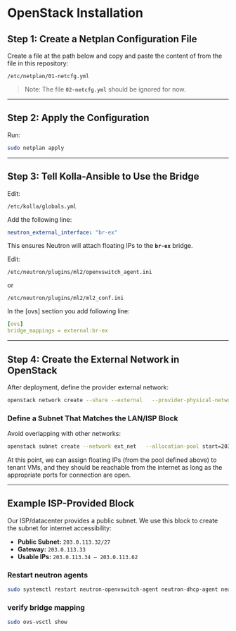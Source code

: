 # OpenStack Installation

## Step 1: Create a Netplan Configuration File

Create a file at the path below and copy and paste the content of from the file in this repository:

```
/etc/netplan/01-netcfg.yml
```

> Note: The file **`02-netcfg.yml`** should be ignored for now.

---

## Step 2: Apply the Configuration

Run:

```bash
sudo netplan apply
```

---

## Step 3: Tell Kolla-Ansible to Use the Bridge

Edit:

```
/etc/kolla/globals.yml
```

Add the following line:

```yaml
neutron_external_interface: "br-ex"
```

This ensures Neutron will attach floating IPs to the **`br-ex`** bridge.

Edit:

```
/etc/neutron/plugins/ml2/openvswitch_agent.ini
```
or 
```
/etc/neutron/plugins/ml2/ml2_conf.ini
```
In the [ovs] section you add following line:

```yaml
[ovs]
bridge_mappings = external:br-ex
```
---

## Step 4: Create the External Network in OpenStack

After deployment, define the provider external network:

```bash
openstack network create --share --external   --provider-physical-network external   --provider-network-type flat ext_net
```

### Define a Subnet That Matches the LAN/ISP Block

Avoid overlapping with other networks:

```bash
openstack subnet create --network ext_net   --allocation-pool start=203.0.113.34,end=203.0.113.62   --gateway 203.0.113.33   --subnet-range 203.0.113.32/27 ext_subnet
```

At this point, we can assign floating IPs (from the pool defined above) to tenant VMs, and they should be reachable from the internet as long as the appropriate ports for connection are open.

---

## Example ISP-Provided Block

Our ISP/datacenter provides a public subnet. We use this block to create the subnet for internet accessibility:

- **Public Subnet:** `203.0.113.32/27`  
- **Gateway:** `203.0.113.33`  
- **Usable IPs:** `203.0.113.34 – 203.0.113.62`

### Restart neutron agents

```bash
sudo systemctl restart neutron-openvswitch-agent neutron-dhcp-agent neutron-l3-agent
```

### verify bridge mapping

```bash
sudo ovs-vsctl show
```
